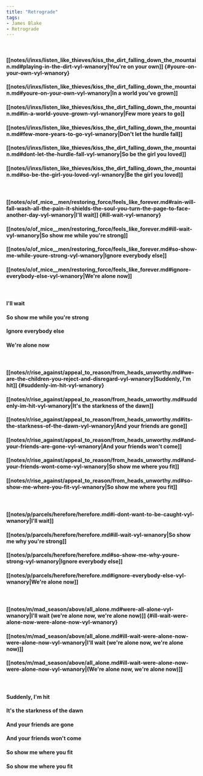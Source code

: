```yaml
---
title: "Retrograde"
tags:
- James Blake
- Retrograde
---
```

&nbsp;
#### [[notes/i/inxs/listen_like_thieves/kiss_the_dirt_falling_down_the_mountain.md#playing-in-the-dirt-vyl-wnanory|You're on your own]] {#youre-on-your-own-vyl-wnanory}
#### [[notes/i/inxs/listen_like_thieves/kiss_the_dirt_falling_down_the_mountain.md#youre-on-your-own-vyl-wnanory|In a world you've grown]]
#### [[notes/i/inxs/listen_like_thieves/kiss_the_dirt_falling_down_the_mountain.md#in-a-world-youve-grown-vyl-wnanory|Few more years to go]]
#### [[notes/i/inxs/listen_like_thieves/kiss_the_dirt_falling_down_the_mountain.md#few-more-years-to-go-vyl-wnanory|Don't let the hurdle fall]]
#### [[notes/i/inxs/listen_like_thieves/kiss_the_dirt_falling_down_the_mountain.md#dont-let-the-hurdle-fall-vyl-wnanory|So be the girl you loved]]
#### [[notes/i/inxs/listen_like_thieves/kiss_the_dirt_falling_down_the_mountain.md#so-be-the-girl-you-loved-vyl-wnanory|Be the girl you loved]]
&nbsp;
#### [[notes/o/of_mice__men/restoring_force/feels_like_forever.md#rain-will-fall-wash-all-the-pain-it-shields-the-soul-you-turn-the-page-to-face-another-day-vyl-wnanory|I'll wait]] {#ill-wait-vyl-wnanory}
#### [[notes/o/of_mice__men/restoring_force/feels_like_forever.md#ill-wait-vyl-wnanory|So show me while you're strong]]
#### [[notes/o/of_mice__men/restoring_force/feels_like_forever.md#so-show-me-while-youre-strong-vyl-wnanory|Ignore everybody else]]
#### [[notes/o/of_mice__men/restoring_force/feels_like_forever.md#ignore-everybody-else-vyl-wnanory|We're alone now]]
&nbsp;
#### I'll wait
#### So show me while you're strong
#### Ignore everybody else
#### We're alone now
&nbsp;
#### [[notes/r/rise_against/appeal_to_reason/from_heads_unworthy.md#we-are-the-children-you-reject-and-disregard-vyl-wnanory|Suddenly, I'm hit]] {#suddenly-im-hit-vyl-wnanory}
#### [[notes/r/rise_against/appeal_to_reason/from_heads_unworthy.md#suddenly-im-hit-vyl-wnanory|It's the starkness of the dawn]]
#### [[notes/r/rise_against/appeal_to_reason/from_heads_unworthy.md#its-the-starkness-of-the-dawn-vyl-wnanory|And your friends are gone]]
#### [[notes/r/rise_against/appeal_to_reason/from_heads_unworthy.md#and-your-friends-are-gone-vyl-wnanory|And your friends won't come]]
#### [[notes/r/rise_against/appeal_to_reason/from_heads_unworthy.md#and-your-friends-wont-come-vyl-wnanory|So show me where you fit]]
#### [[notes/r/rise_against/appeal_to_reason/from_heads_unworthy.md#so-show-me-where-you-fit-vyl-wnanory|So show me where you fit]]
&nbsp;
#### [[notes/p/parcels/herefore/herefore.md#i-dont-want-to-be-caught-vyl-wnanory|I'll wait]]
#### [[notes/p/parcels/herefore/herefore.md#ill-wait-vyl-wnanory|So show me why you're strong]]
#### [[notes/p/parcels/herefore/herefore.md#so-show-me-why-youre-strong-vyl-wnanory|Ignore everybody else]]
#### [[notes/p/parcels/herefore/herefore.md#ignore-everybody-else-vyl-wnanory|We're alone now]]
&nbsp;
#### [[notes/m/mad_season/above/all_alone.md#were-all-alone-vyl-wnanory|I'll wait (we're alone now, we're alone now)]] {#ill-wait-were-alone-now-were-alone-now-vyl-wnanory}
#### [[notes/m/mad_season/above/all_alone.md#ill-wait-were-alone-now-were-alone-now-vyl-wnanory|I'll wait (we're alone now, we're alone now)]]
#### [[notes/m/mad_season/above/all_alone.md#ill-wait-were-alone-now-were-alone-now-vyl-wnanory|(We're alone now, we're alone now)]]
&nbsp;
#### Suddenly, I'm hit
#### It's the starkness of the dawn
#### And your friends are gone
#### And your friends won't come
#### So show me where you fit
#### So show me where you fit
